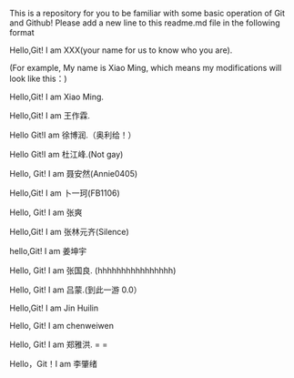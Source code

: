 
This is a repository for you  to be familiar with some basic operation of Git and Github!
Please add a new line to this readme.md file in the following format

Hello,Git! I am XXX(your name for us to know who you are).

(For example, My name is Xiao Ming, which means my modifications will look like this：)

Hello,Git! I am Xiao Ming.

Hello,Git! I am 王作霖.

Hello Git!I am 徐博润.（奥利给！）

Hello Git!I am 杜江峰.(Not gay)

Hello, Git! I am 聂安然(Annie0405)

Hello,Git! I am 卜一珂(FB1106)

Hello, Git! I am 张爽

Hello,Git! I am 张林元齐(Silence)

hello,Git! I am 姜坤宇

Hello, Git! I am 张国良. (hhhhhhhhhhhhhhhh)

Hello, Git! I am 吕蒙.(到此一游 0.0）

Hello,Git! I am Jin Huilin

Hello, Git! I am chenweiwen

Hello, Git! I am 郑雅洪. = =

Hello，Git！I am 李肇绪

